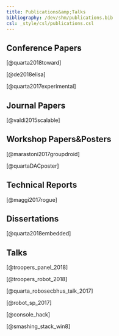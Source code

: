 ```yaml
---
title: Publications&amp;Talks
bibliography: /dev/shm/publications.bib
csl: _style/csl/publications.csl
---
```


## Conference Papers <a class="fas fa-xs fa-book" href="/publications/papers.bib"></a>
[@quarta2018toward]

[@de2018elisa]

[@quarta2017experimental]


## Journal Papers <a class="fas fa-xs fa-book" href="/publications/journals.bib"></a>

[@valdi2015scalable]


## Workshop Papers&amp;Posters <a class="fas fa-xs fa-book" href="/publications/workshops.bib"></a>

[@marastoni2017groupdroid]

[@quartaDACposter]


## Technical Reports <a class="fas fa-xs fa-book" href="/publications/reports.bib"></a>

[@maggi2017rogue]


## Dissertations <a class="fas fa-xs fa-book" href="/publications/dissertations.bib"></a>

[@quarta2018embedded]


## Talks <a class="fas fa-xs fa-book" href="/publications/talks.bib"></a>

[@troopers_panel_2018]

[@troopers_robot_2018]

[@quarta_robosecbhus_talk_2017]

[@robot_sp_2017]

[@console_hack]

[@smashing_stack_win8]
